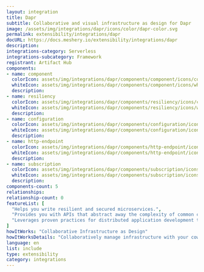```yaml
---
layout: integration
title: Dapr
subtitle: Collaborative and visual infrastructure as design for Dapr
image: /assets/img/integrations/dapr/icons/color/dapr-color.svg
permalink: extensibility/integrations/dapr
docURL: https://docs.meshery.io/extensibility/integrations/dapr
description: 
integrations-category: Serverless
integrations-subcategory: Framework
registrant: Artifact Hub
components: 
- name: component
  colorIcon: assets/img/integrations/dapr/components/component/icons/color/component-color.svg
  whiteIcon: assets/img/integrations/dapr/components/component/icons/white/component-white.svg
  description: 
- name: resiliency
  colorIcon: assets/img/integrations/dapr/components/resiliency/icons/color/resiliency-color.svg
  whiteIcon: assets/img/integrations/dapr/components/resiliency/icons/white/resiliency-white.svg
  description: 
- name: configuration
  colorIcon: assets/img/integrations/dapr/components/configuration/icons/color/configuration-color.svg
  whiteIcon: assets/img/integrations/dapr/components/configuration/icons/white/configuration-white.svg
  description: 
- name: http-endpoint
  colorIcon: assets/img/integrations/dapr/components/http-endpoint/icons/color/http-endpoint-color.svg
  whiteIcon: assets/img/integrations/dapr/components/http-endpoint/icons/white/http-endpoint-white.svg
  description: 
- name: subscription
  colorIcon: assets/img/integrations/dapr/components/subscription/icons/color/subscription-color.svg
  whiteIcon: assets/img/integrations/dapr/components/subscription/icons/white/subscription-white.svg
  description: 
components-count: 5
relationships: 
relationship-count: 0
featureList: [
  "Helps you write resilient and secured microservices.",
  "Provides you with APIs that abstract away the complexity of common challenges developers encounter regularly when building distributed applications.",
  "Leverages proven practices for distributed application development that enable you to build resilient, secured systems."
]
howItWorks: "Collaborative Infrastructure as Design"
howItWorksDetails: "Collaboratively manage infrastructure with your coworkers synchronously sharing the same designs."
language: en
list: include
type: extensibility
category: integrations
---
```

